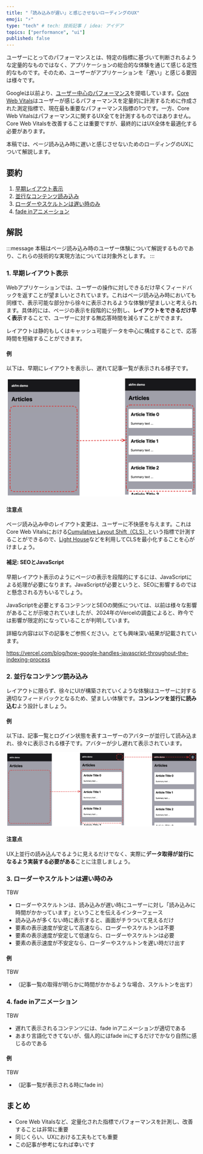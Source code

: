 ```yaml
---
title: "「読み込みが遅い」と感じさせないローディングのUX"
emoji: "⚡️"
type: "tech" # tech: 技術記事 / idea: アイデア
topics: ["performance", "ui"]
published: false
---
```


ユーザーにとってのパフォーマンスとは、特定の指標に基づいて判断されるような定量的なものではなく、アプリケーションの総合的な体験を通じて感じる定性的なものです。そのため、ユーザーがアプリケーションを「遅い」と感じる要因は様々です。

Googleは以前より、[ユーザー中心のパフォーマンス](https://web.dev/articles/user-centric-performance-metrics?hl=ja)を提唱しています。[Core Web Vitals](https://developers.google.com/search/docs/appearance/core-web-vitals?hl=ja)はユーザーが感じるパフォーマンスを定量的に計測するために作成された測定指標で、現在最も重要なパフォーマンス指標の1つです。一方、Core Web Vitalsはパフォーマンスに関するUX全てを計測するものではありません。Core Web Vitalsを改善することは重要ですが、最終的にはUX全体を最適化する必要があります。

本稿では、ページ読み込み時に遅いと感じさせないためのローディングのUXについて解説します。

## 要約

1. [早期レイアウト表示](#1-早期レイアウト表示)
2. [並行なコンテンツ読み込み](#2-並行なコンテンツ読み込み)
3. [ローダーやスケルトンは遅い時のみ](#3-ローダーやスケルトンは遅い時のみ)
4. [fade inアニメーション](#4-fade-inアニメーション)

## 解説

:::message
本稿はページ読み込み時のユーザー体験について解説するものであり、これらの技術的な実現方法については対象外とします。
:::

### 1. 早期レイアウト表示

Webアプリケーションでは、ユーザーの操作に対しできるだけ早くフィードバックを返すことが望ましいとされています。これはページ読み込み時においても同様で、表示可能な部分から徐々に表示されるような体験が望ましいと考えられます。具体的には、ページの表示を段階的に分割し、**レイアウトをできるだけ早く表示**することで、ユーザーに対する無応答時間を減らすことができます。

レイアウトは静的もしくはキャッシュ可能データを中心に構成することで、応答時間を短縮することができます。

#### 例

以下は、早期にレイアウトを表示し、遅れて記事一覧が表示される様子です。

![レイアウト表示](/images/ux-tips-avoid-slowness/layout.png)

#### 注意点

ページ読み込み中のレイアウト変更は、ユーザーに不快感を与えます。これはCore Web Vitalsにおける[Cumulative Layout Shift（CLS）](https://web.dev/articles/cls?hl=ja)という指標で計測することができるので、[Light House](https://developer.chrome.com/docs/lighthouse/overview?hl=ja)などを利用してCLSを最小化することを心がけましょう。

#### 補足: SEOとJavaScript

早期レイアウト表示のようにページの表示を段階的にするには、JavaScriptによる処理が必要になります。JavaScriptが必要というと、SEOに影響するのではと懸念される方もいるでしょう。

JavaScriptを必要とするコンテンツとSEOの関係については、以前は様々な影響があることが示唆されていましたが、2024年のVercelの調査によると、昨今では影響が限定的になっていることが判明しています。

詳細な内容は以下の記事をご参照ください。とても興味深い結果が記載されています。

https://vercel.com/blog/how-google-handles-javascript-throughout-the-indexing-process

### 2. 並行なコンテンツ読み込み

レイアウトに限らず、徐々にUIが構築されていくような体験はユーザーに対する適切なフィードバックとなるため、望ましい体験です。**コンレンツを並行に読み込む**よう設計しましょう。

#### 例

以下は、記事一覧とログイン状態を表すユーザーのアバターが並行して読み込まれ、徐々に表示される様子です。アバターが少し遅れて表示されています。

![並行なコンテンツ読み込み](/images/ux-tips-avoid-slowness/concurrent-load.png)

#### 注意点

UX上並行の読み込んでるように見えるだけでなく、実際に**データ取得が並行になるよう実装する必要がある**ことに注意しましょう。

### 3. ローダーやスケルトンは遅い時のみ

TBW

- ローダーやスケルトンは、読み込みが遅い時にユーザーに対し「読み込みに時間がかかっています」ということを伝えるインターフェース
- 読み込みが多くない時に表示すると、画面がチラついて見えるだけ
- 要素の表示速度が安定して高速なら、ローダーやスケルトンは不要
- 要素の表示速度が安定して低速なら、ローダーやスケルトンは必要
- 要素の表示速度が不安定なら、ローダーやスケルトンを遅い時だけ出す

#### 例

TBW

- （記事一覧の取得が明らかに時間がかかるような場合、スケルトンを出す）

### 4. fade inアニメーション

TBW

- 遅れて表示されるコンテンツには、fade inアニメーションが適切である
- あまり言語化できてないが、個人的にはfade inにするだけでかなり自然に感じるのである

#### 例

TBW

- （記事一覧が表示される時にfade in）

## まとめ

- Core Web Vitalsなど、定量化された指標でパフォーマンスを計測し、改善することは非常に重要
- 同じくらい、UXにおける工夫もとても重要
- この記事が参考になれば幸いです
